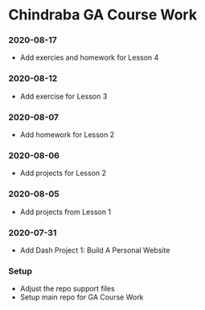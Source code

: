 # Chindraba GA Course Work

### 2020-08-17
*  Add exercies and homework for Lesson 4

### 2020-08-12
*  Add exercise for Lesson 3

### 2020-08-07
*  Add homework for Lesson 2

### 2020-08-06
*  Add projects for Lesson 2

### 2020-08-05
*  Add projects from Lesson 1

### 2020-07-31

*  Add Dash Project 1: Build A Personal Website

### Setup

*  Adjust the repo support files
*  Setup main repo for GA Course Work

